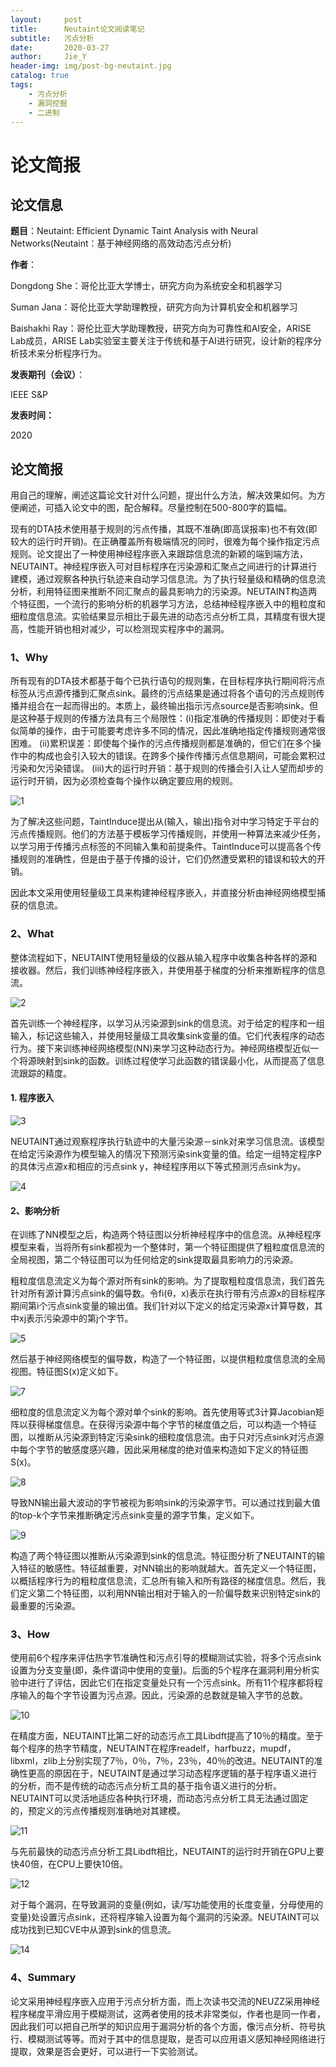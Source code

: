 ```yaml
---
layout:     post
title:      Neutaint论文阅读笔记
subtitle:   污点分析
date:       2020-03-27
author:     Jie_Y
header-img: img/post-bg-neutaint.jpg
catalog: true
tags:
    - 污点分析
    - 漏洞挖掘
    - 二进制
---
```



# 论文简报

## 论文信息

**题目**：Neutaint: Efficient Dynamic Taint Analysis with Neural
Networks(Neutaint：基于神经网络的高效动态污点分析)

**作者**：

Dongdong She：哥伦比亚大学博士，研究方向为系统安全和机器学习

Suman Jana：哥伦比亚大学助理教授，研究方向为计算机安全和机器学习

Baishakhi Ray：哥伦比亚大学助理教授，研究方向为可靠性和AI安全，ARISE
Lab成员，ARISE
Lab实验室主要关注于传统和基于AI进行研究，设计新的程序分析技术来分析程序行为。

**发表期刊（会议）**：

IEEE S&P

**发表时间：**

2020

## 论文简报

用自己的理解，阐述这篇论文针对什么问题，提出什么方法，解决效果如何。为方便阐述，可插入论文中的图，配合解释。尽量控制在500-800字的篇幅。

现有的DTA技术使用基于规则的污点传播，其既不准确(即高误报率)也不有效(即较大的运行时开销)。在正确覆盖所有极端情况的同时，很难为每个操作指定污点规则。论文提出了一种使用神经程序嵌入来跟踪信息流的新颖的端到端方法，NEUTAINT。神经程序嵌入可对目标程序在污染源和汇聚点之间进行的计算进行建模，通过观察各种执行轨迹来自动学习信息流。为了执行轻量级和精确的信息流分析，利用特征图来推断不同汇聚点的最具影响力的污染源。NEUTAINT构造两个特征图，一个流行的影响分析的机器学习方法，总结神经程序嵌入中的粗粒度和细粒度信息流。实验结果显示相比于最先进的动态污点分析工具，其精度有很大提高，性能开销也相对减少，可以检测现实程序中的漏洞。

### 1、Why

所有现有的DTA技术都基于每个已执行语句的规则集，在目标程序执行期间将污点标签从污点源传播到汇聚点sink。最终的污点结果是通过将各个语句的污点规则传播并组合在一起而得出的。本质上，最终输出指示污点source是否影响sink。但是这种基于规则的传播方法具有三个局限性：(i)指定准确的传播规则：即使对于看似简单的操作，由于可能要考虑许多不同的情况，因此准确地指定传播规则通常很困难。
(ii)累积误差：即使每个操作的污点传播规则都是准确的，但它们在多个操作中的构成也会引入较大的错误。在跨多个操作传播污点信息期间，可能会累积过污染和欠污染错误。
(iii)大的运行时开销：基于规则的传播会引入让人望而却步的运行时开销，因为必须检查每个操作以确定要应用的规则。

![1](/img/neutaint-1.png)

为了解决这些问题，TaintInduce提出从(输入，输出)指令对中学习特定于平台的污点传播规则。他们的方法基于模板学习传播规则，并使用一种算法来减少任务，以学习用于传播污点标签的不同输入集和前提条件。TaintInduce可以提高各个传播规则的准确性，但是由于基于传播的设计，它们仍然遭受累积的错误和较大的开销。

因此本文采用使用轻量级工具来构建神经程序嵌入，并直接分析由神经网络模型捕获的信息流。

### 2、What

整体流程如下，NEUTAINT使用轻量级的仪器从输入程序中收集各种各样的源和接收器。然后，我们训练神经程序嵌入，并使用基于梯度的分析来推断程序的信息流。

![2](/img/neutaint-2.png)

首先训练一个神经程序，以学习从污染源到sink的信息流。对于给定的程序和一组输入，标记这些输入，并使用轻量级工具收集sink变量的值。它们代表程序的动态行为。接下来训练神经网络模型(NN)来学习这种动态行为。神经网络模型近似一个将源映射到sink的函数。训练过程使学习此函数的错误最小化，从而提高了信息流跟踪的精度。

#### 1.  程序嵌入

![3](/img/neutaint-3.png)

NEUTAINT通过观察程序执行轨迹中的大量污染源－sink对来学习信息流。该模型在给定污染源作为模型输入的情况下预测污染sink变量的值。给定一组特定程序P的具体污点源x和相应的污点sink
y，神经程序用以下等式预测污点sink为y。

![4](/img/neutaint-4.png)

#### 2、影响分析

在训练了NN模型之后，构造两个特征图以分析神经程序中的信息流。从神经程序模型来看，当将所有sink都视为一个整体时，第一个特征图提供了粗粒度信息流的全局视图，第二个特征图可以为任何给定的sink提取最具影响力的污染源。

粗粒度信息流定义为每个源对所有sink的影响。为了提取粗粒度信息流，我们首先针对所有源计算污点sink的偏导数。令fi(θ，x)表示在执行带有污点源x的目标程序期间第i个污点sink变量的输出值。我们针对以下定义的给定污染源x计算导数，其中xj表示污染源中的第j个字节。

![5](/img/neutaint-5.png)

然后基于神经网络模型的偏导数，构造了一个特征图，以提供粗粒度信息流的全局视图。特征图S(x)定义如下。

![7](/img/neutaint-6.png)

细粒度的信息流定义为每个源对单个sink的影响。首先使用等式3计算Jacobian矩阵以获得梯度信息。在获得污染源中每个字节的梯度值之后，可以构造一个特征图，以推断从污染源到特定污染sink的细粒度信息流。由于只对污点sink对污点源中每个字节的敏感度感兴趣，因此采用梯度的绝对值来构造如下定义的特征图S(x)。

![8](/img/neutaint-7.png)

导致NN输出最大波动的字节被视为影响sink的污染源字节。可以通过找到最大值的top-k个字节来推断确定污点sink变量的源字节集，定义如下。

![9](/img/neutaint-8.png)

构造了两个特征图以推断从污染源到sink的信息流。特征图分析了NEUTAINT的输入特征的敏感性。特征越重要，对NN输出的影响就越大。首先定义一个特征图，以概括程序行为的粗粒度信息流，汇总所有输入和所有路径的梯度信息。然后，我们定义第二个特征图，以利用NN输出相对于输入的一阶偏导数来识别特定sink的最重要的污染源。

### 3、How

使用前6个程序来评估热字节准确性和污点引导的模糊测试实验，将多个污点sink设置为分支变量(即，条件谓词中使用的变量)。后面的5个程序在漏洞利用分析实验中进行了评估，因此它们在指定变量处只有一个污点sink。所有11个程序都将程序输入的每个字节设置为污点源。因此，污染源的总数就是输入字节的总数。

![10](/img/neutaint-9.png)

在精度方面，NEUTAINT比第二好的动态污点工具Libdft提高了10％的精度。至于每个程序的热字节精度，NEUTAINT在程序readelf，harfbuzz，mupdf，libxml，zlib上分别实现了7％，0％，7％，23％，40％的改进。NEUTAINT的准确性更高的原因在于，NEUTAINT是通过学习动态程序逻辑的基于程序语义进行的分析，而不是传统的动态污点分析工具的基于指令语义进行的分析。NEUTAINT可以灵活地适应各种执行环境，而动态污点分析工具无法通过固定的，预定义的污点传播规则准确地对其建模。

![11](/img/neutaint-10.png)

与先前最快的动态污点分析工具Libdft相比，NEUTAINT的运行时开销在GPU上要快40倍，在CPU上要快10倍。

![12](/img/neutaint-11.png)

对于每个漏洞，在导致漏洞的变量(例如，读/写功能使用的长度变量，分母使用的变量)处设置污点sink，还将程序输入设置为每个漏洞的污染源。NEUTAINT可以成功找到已知CVE中从源到sink的信息流。

![14](/img/neutaint-12.png)

### 4、Summary

论文采用神经程序嵌入应用于污点分析方面，而上次读书交流的NEUZZ采用神经程序梯度平滑应用于模糊测试，这两者使用的技术非常类似，作者也是同一作者，因此我们可以把自己所学的知识应用于漏洞分析的各个方面，像污点分析、符号执行、模糊测试等等。而对于其中的信息提取，是否可以应用语义感知神经网络进行提取，效果是否会更好，可以进行一下实验测试。
